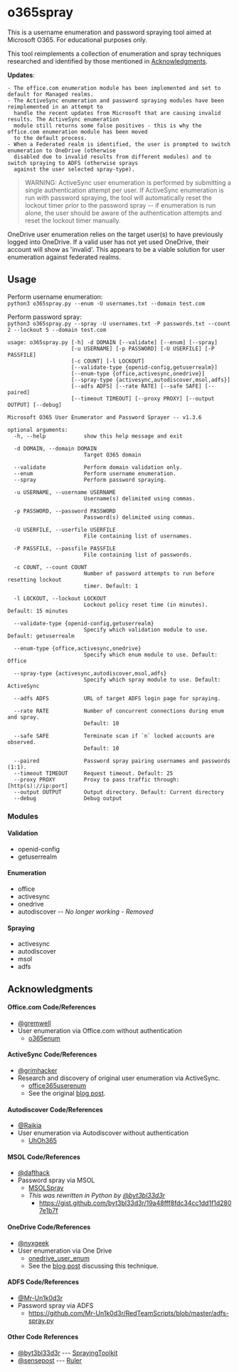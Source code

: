 # o365spray

This is a username enumeration and password spraying tool aimed at Microsoft O365. For educational purposes only.

This tool reimplements a collection of enumeration and spray techniques researched and identified by those mentioned in [Acknowledgments](#Acknowledgments).

**Updates**:
```
- The office.com enumeration module has been implemented and set to default for Managed realms.
- The ActiveSync enumeration and password spraying modules have been reimplemented in an attempt to 
  handle the recent updates from Microsoft that are causing invalid results. The ActiveSync enumeration
  module still returns some false positives - this is why the office.com enumeration module has been moved
  to the default process.
- When a Federated realm is identified, the user is prompted to switch enumeration to OneDrive (otherwise
  disabled due to invalid results from different modules) and to switch spraying to ADFS (otherwise sprays
  against the user selected spray-type).
```

> WARNING: ActiveSync user enumeration is performed by submitting a single authentication attempt per user. If ActiveSync enumeration is run with password spraying, the tool will automatically reset the lockout timer prior to the password spray -- if enumeration is run alone, the user should be aware of the authentication attempts and reset the lockout timer manually.

OneDrive user enumeration relies on the target user(s) to have previously logged into OneDrive. If a valid user has not yet used OneDrive, their account will show as 'invalid'. This appears to be a viable solution for user enumeration against federated realms.


## Usage

Perform username enumeration:<br>
`python3 o365spray.py --enum -U usernames.txt --domain test.com`

Perform password spray:<br>
`python3 o365spray.py --spray -U usernames.txt -P passwords.txt --count 2 --lockout 5 --domain test.com`


```
usage: o365spray.py [-h] -d DOMAIN [--validate] [--enum] [--spray]
                    [-u USERNAME] [-p PASSWORD] [-U USERFILE] [-P PASSFILE]
                    [-c COUNT] [-l LOCKOUT]
                    [--validate-type {openid-config,getuserrealm}]
                    [--enum-type {office,activesync,onedrive}]
                    [--spray-type {activesync,autodiscover,msol,adfs}]
                    [--adfs ADFS] [--rate RATE] [--safe SAFE] [--paired]
                    [--timeout TIMEOUT] [--proxy PROXY] [--output OUTPUT] [--debug]

Microsoft O365 User Enumerator and Password Sprayer -- v1.3.6

optional arguments:
  -h, --help            show this help message and exit

  -d DOMAIN, --domain DOMAIN
                        Target O365 domain

  --validate            Perform domain validation only.
  --enum                Perform username enumeration.
  --spray               Perform password spraying.

  -u USERNAME, --username USERNAME
                        Username(s) delimited using commas.

  -p PASSWORD, --password PASSWORD
                        Password(s) delimited using commas.

  -U USERFILE, --userfile USERFILE
                        File containing list of usernames.

  -P PASSFILE, --passfile PASSFILE
                        File containing list of passwords.

  -c COUNT, --count COUNT
                        Number of password attempts to run before resetting lockout
                        timer. Default: 1

  -l LOCKOUT, --lockout LOCKOUT
                        Lockout policy reset time (in minutes). Default: 15 minutes

  --validate-type {openid-config,getuserrealm}
                        Specify which validation module to use. Default: getuserrealm

  --enum-type {office,activesync,onedrive}
                        Specify which enum module to use. Default: Office

  --spray-type {activesync,autodiscover,msol,adfs}
                        Specify which spray module to use. Default: ActiveSync

  --adfs ADFS           URL of target ADFS login page for spraying.

  --rate RATE           Number of concurrent connections during enum and spray.
                        Default: 10

  --safe SAFE           Terminate scan if `n` locked accounts are observed.
                        Default: 10

  --paired              Password spray pairing usernames and passwords (1:1).
  --timeout TIMEOUT     Request timeout. Default: 25
  --proxy PROXY         Proxy to pass traffic through: [http(s)://ip:port]
  --output OUTPUT       Output directory. Default: Current directory
  --debug               Debug output
```

### Modules

#### Validation
* openid-config
* getuserrealm

#### Enumeration
* office
* activesync
* onedrive
* autodiscover -- *No longer working - Removed*

#### Spraying
* activesync
* autodiscover
* msol
* adfs

## Acknowledgments

#### Office.com Code/References
* [@gremwell](https://github.com/gremwell)
* User enumeration via Office.com without authentication
    * [o365enum](https://github.com/gremwell/o365enum)

#### ActiveSync Code/References
* [@grimhacker](https://bitbucket.org/grimhacker)
* Research and discovery of original user enumeration via ActiveSync.
    * [office365userenum](https://bitbucket.org/grimhacker/office365userenum/src/master/)
    * See the original [blog post](https://grimhacker.com/2017/07/24/office365-activesync-username-enumeration/).

#### Autodiscover Code/References
* [@Raikia](https://github.com/Raikia)
* User enumeration via Autodiscover without authentication
    * [UhOh365](https://github.com/Raikia/UhOh365)

#### MSOL Code/References
* [@dafthack](https://github.com/dafthack)
* Password spray via MSOL
    * [MSOLSpray](https://github.com/dafthack/MSOLSpray)
    * *This was rewritten in Python by [@byt3bl33d3r](https://github.com/byt3bl33d3r)*
        * https://gist.github.com/byt3bl33d3r/19a48fff8fdc34cc1dd1f1d2807e1b7f

#### OneDrive Code/References
* [@nyxgeek](https://github.com/nyxgeek)
* User enumeration via One Drive
    * [onedrive_user_enum](https://github.com/nyxgeek/onedrive_user_enum)
    * See the [blog post](https://www.trustedsec.com/blog/achieving-passive-user-enumeration-with-onedrive/) discussing this technique.

#### ADFS Code/References
* [@Mr-Un1k0d3r](https://github.com/Mr-Un1k0d3r)
* Password spray via ADFS
    * https://github.com/Mr-Un1k0d3r/RedTeamScripts/blob/master/adfs-spray.py

#### Other Code References
* [@byt3bl33d3r](https://github.com/byt3bl33d3r) --- [SprayingToolkit](https://github.com/byt3bl33d3r/SprayingToolkit/)
* [@sensepost](https://github.com/sensepost) --- [Ruler](https://github.com/sensepost/ruler/)
